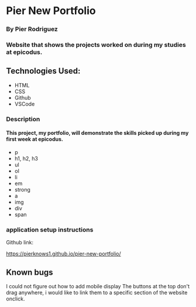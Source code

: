 # Pier New Portfolio

### By Pier Rodriguez

### Website that shows the projects worked on during my studies at epicodus.

## Technologies Used:

* HTML
* CSS
* Github
* VSCode

### Description

#### This project, my portfolio, will demonstrate the skills picked up during my first week at epicodus.

* p
* h1, h2, h3
* ul
* ol
* li
* em
* strong
* a 
* img 
* div
* span

### application setup instructions

Github link:

https://pierknows1.github.io/pier-new-portfolio/

## Known bugs

I could not figure out how to add mobile display
The buttons at the top don't drag anywhere, i would like to link them to a specific section of the website onclick.